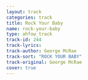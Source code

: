 ```yaml
---
layout: track
categories: track
title: Rock Your Baby
name: rock-your-baby
type: ahfow_track
track-id: 244
track-lyrics: 
track-author: George McRae
track-sort: "ROCK YOUR BABY"
track-original: George McRae
cover: true
---
```

